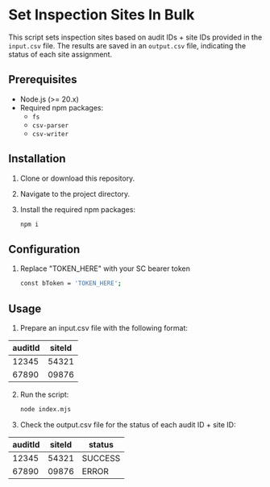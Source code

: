# Set Inspection Sites In Bulk

This script sets inspection sites based on audit IDs + site IDs provided in the `input.csv` file. The results are saved in an `output.csv` file, indicating the status of each site assignment.

## Prerequisites

- Node.js (>= 20.x)
- Required npm packages:
  - `fs`
  - `csv-parser`
  - `csv-writer`

## Installation

1. Clone or download this repository.
2. Navigate to the project directory.
3. Install the required npm packages:

   ```bash
   npm i
   ```

## Configuration

1. Replace "TOKEN_HERE" with your SC bearer token 

    ```bash
    const bToken = 'TOKEN_HERE';
    ```


## Usage

1. Prepare an input.csv file with the following format:
    
| auditId | siteId |
|--------|--------|
| 12345  | 54321  |
| 67890  | 09876  |


2. Run the script:

    ```bash
    node index.mjs
    ```

3. Check the output.csv file for the status of each audit ID + site ID:

| auditId | siteId | status  |
|--------|--------|---------|
| 12345  | 54321  | SUCCESS |
| 67890  | 09876  | ERROR   |
